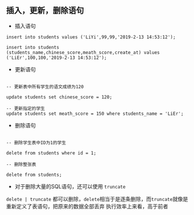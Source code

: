 ## 插入，更新，删除语句

- 插入语句

```postgresplsql
insert into students values ('LiYi',99,99,'2019-2-13 14:53:12');

insert into students (students_name,chinese_score,meath_score,create_at) values ('LiEr',100,100,'2019-2-13 14:53:12');

```

- 更新语句

```postgresplsql

-- 更新表中所有学生的语文成绩为120

update students set chinese_score = 120;

-- 更新指定的学生
update students set meath_score = 150 where students_name = 'LiEr';

```

- 删除语句

```postgresplsql

-- 删除学生表中ID为1的学生

delete from students where id = 1;

-- 删除整张表

delete from students;

```

- 对于删除大量的SQL语句，还可以使用 `truncate`

`delete | truncate` 都可以删除，`delete`相当于是逐条删除，而`truncate`就像是重新定义了表语句，把原来的数据全部丢弃
执行效率上来看，高于前者



